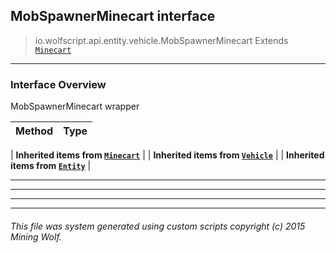 ## MobSpawnerMinecart __interface__

>io.wolfscript.api.entity.vehicle.MobSpawnerMinecart
>Extends [`Minecart`](Minecart.md)

---

### Interface Overview

MobSpawnerMinecart wrapper

Method | Type   
--- | :--- 
 |
__Inherited items from [`Minecart`](Minecart.md)__ |
 |
__Inherited items from [`Vehicle`](Vehicle.md)__ |
 |
__Inherited items from [`Entity`](..\Entity.md)__ |









---



---


---


---


###### This file was system generated using custom scripts copyright (c) 2015 Mining Wolf.
	

